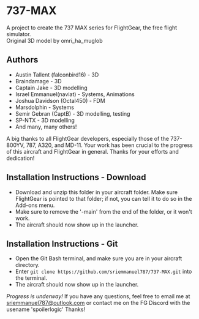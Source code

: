 # 737-MAX
A project to create the 737 MAX series for FlightGear, the free flight simulator.
<br>Original 3D model by omri_ha_muglob

## Authors
- Austin Tallent (falconbird16) - 3D
- Braindamage - 3D
- Captain Jake - 3D modelling
- Israel Emmanuel(naviat) - Systems, Animations
- Joshua Davidson (Octal450) - FDM
- Marsdolphin - Systems
- Semir Gebran (CaptB) - 3D modelling, testing
- SP-NTX - 3D modelling
- And many, many others!

A big thanks to all FlightGear developers, especially those of the 737-800YV, 787, A320, and MD-11. Your work has been crucial to the progress of this aircraft and FlightGear in general. Thanks for your efforts and dedication!

## Installation Instructions - Download
- Download and unzip this folder in your aircraft folder. Make sure FlightGear is pointed to that folder; if not, you can tell it to do so in the Add-ons menu.
- Make sure to remove the '-main' from the end of the folder, or it won't work.
- The aircraft should now show up in the launcher.

## Installation Instructions - Git
- Open the Git Bash terminal, and make sure you are in your aircraft directory.
- Enter `git clone https://github.com/sriemmanuel787/737-MAX.git` into the terminal.
- The aircraft should now show up in the launcher.

*Progress is underway!* If you have any questions, feel free to email me at sriemmanuel787@outlook.com or contact me on the FG Discord with the usename 'spoilerlogic' Thanks!
